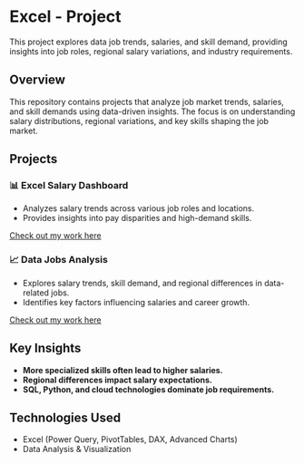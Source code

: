 # Excel - Project
  This project explores data job trends, salaries, and skill demand, providing insights into job roles, regional salary variations, and industry requirements.
## Overview

This repository contains projects that analyze job market trends, salaries, and skill demands using data-driven insights. The focus is on understanding salary distributions, regional variations, and key skills shaping the job market.

## Projects

### 📊 **Excel Salary Dashboard**
- Analyzes salary trends across various job roles and locations.
- Provides insights into pay disparities and high-demand skills.

[Check out my work here](./Project%201%20-%20Salary_Dashboard/)  

  


  ### 📈 **Data Jobs Analysis**
- Explores salary trends, skill demand, and regional differences in data-related jobs.
- Identifies key factors influencing salaries and career growth.

[Check out my work here](./Project%202%20-%20Salary%20Analysis/)   


## Key Insights
- **More specialized skills often lead to higher salaries.**
- **Regional differences impact salary expectations.**
- **SQL, Python, and cloud technologies dominate job requirements.**

## Technologies Used
- Excel (Power Query, PivotTables, DAX, Advanced Charts)
- Data Analysis & Visualization


  
  
